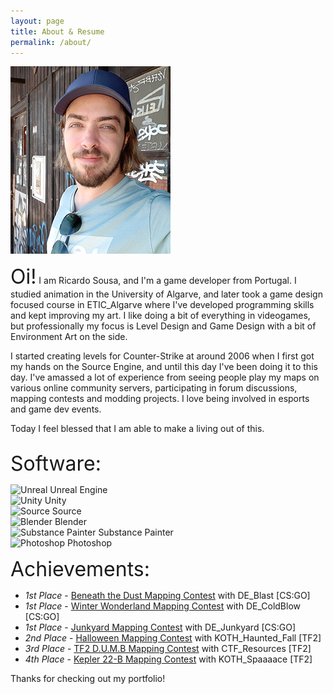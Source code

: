 ```yaml
---
layout: page
title: About & Resume
permalink: /about/
---
```


<div class="row">
  <div class="column">
    <img src="/images/portrait_2022.jpg" alt="Me">
  </div>
  <div class="column">
    <p><font size="6">Oi!</font> I am Ricardo Sousa, and I'm a game developer from Portugal. I studied animation in the University of Algarve, and later  took a game design focused course in ETIC_Algarve where I've developed programming skills and kept improving my art. I like doing a bit of everything in videogames, but professionally my focus is Level Design and Game Design with a bit of Environment Art on the side.</p>
    <p>I started creating levels for Counter-Strike at around 2006 when I first got my hands on the Source Engine, and until this day I've been doing it to this day. I've amassed a lot of experience from seeing people play my maps on various online community servers, participating in forum discussions, mapping contests and modding projects. I love being involved in esports and game dev events.</p>
    <p>Today I feel blessed that I am able to make a living out of this.</p>
  </div>
</div>

<font size="6">Software:</font>

<div id="software">
  <div class="row">
    <div class="column">
      <img src="{{ site.url }}/images/software/unreal.png" alt="Unreal"> Unreal Engine
    </div>
    <div class="column">
      <img src="{{ site.url }}/images/software/unity.png" alt="Unity"> Unity
    </div>
    <div class="column">
      <img src="{{ site.url }}/images/software/source.png" alt="Source"> Source
    </div>
  </div>
  <div class="row">
    <div class="column">
      <img src="{{ site.url }}/images/software/blender.png" alt="Blender"> Blender
    </div>
    <div class="column">
      <img src="{{ site.url }}/images/software/substance_painter.png" alt="Substance Painter"> Substance Painter
    </div>
    <div class="column">
      <img src="{{ site.url }}/images/software/photoshop.png" alt="Photoshop"> Photoshop
    </div>
  </div>
</div>

<font size="6">Achievements:</font>

- _1st Place_ - <a href="http://gamebanana.com/contests/winners/69">Beneath the Dust Mapping Contest</a> with DE_Blast [CS:GO]
- _1st Place_ - <a href="http://gamebanana.com/contests/winners/31">Winter Wonderland Mapping Contest</a> with DE_ColdBlow [CS:GO]
- _1st Place_ - <a href="http://gamebanana.com/contests/winners/23">Junkyard Mapping Contest</a> with DE_Junkyard [CS:GO]
- _2nd Place_ - <a href="http://gamebanana.com/contests/winners/8">Halloween Mapping Contest</a> with KOTH_Haunted_Fall [TF2]
- _3rd Place_ - <a href="http://gamebanana.com/contests/winners/4">TF2 D.U.M.B Mapping Contest</a> with CTF_Resources [TF2]
- _4th Place_ - <a href="http://gamebanana.com/contests/winners/16">Kepler 22-B Mapping Contest</a> with KOTH_Spaaaace [TF2]


Thanks for checking out my portfolio!
